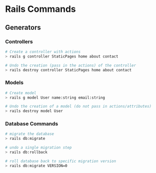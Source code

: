# Rails Commands

## Generators

### Controllers
```bash
# Create a controller with actions
> rails g controller StaticPages home about contact

# Undo the creation (pass in the actions) of the controller
> rails destroy controller StaticPages home about contact
```

### Models
```bash
# Create model
> rails g model User name:string email:string

# Undo the creation of a model (do not pass in actions/attributes)
> rails destroy model User
```

### Database Commands
```bash
# migrate the database
> rails db:migrate

# undo a single migration step
> rails db:rollback

# roll database back to specific migration version
> rails db:migrate VERSION=0
```

